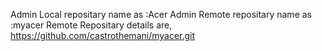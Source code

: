 Admin Local repositary name as :Acer
Admin Remote repositary name as :myacer
Remote Repositary details are, https://github.com/castrothemani/myacer.git